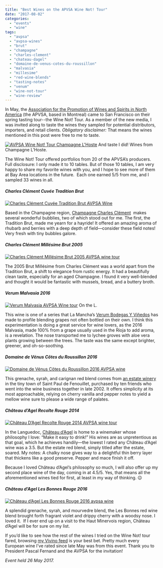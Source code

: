 ```yaml
---
title: "Best Wines on the APVSA Wine Not! Tour"
date: "2017-08-02"
categories:
  - "events"
  - "wine"
tags:
  - "avpsa"
  - "avpsa-wines"
  - "brut"
  - "champagne"
  - "charles-clement"
  - "chateau-dagel"
  - "domaine-de-venus-cotes-du-roussillon"
  - "malvasia"
  - "millesime"
  - "red-wine-blends"
  - "tasting-notes"
  - "venum"
  - "wine-not-tour"
  - "wine-review"
---
```


In May, the [Association for the Promotion of Wines and Spirits in North America](https://apvsa.ca/) (the APVSA, based in Montreal) came to San Francisco on their spring tasting tour--the Wine Not! Tour. As a member of the new media, I was invited along to taste the wines they sampled for potential distributors, importers, and retail clients. _Obligatory disclaimer:_ That means the wines mentioned in this post were free to me to taste.




<div class="caption">

[![AVPSA Wine Not! Tour Champagne L'Hoste](http://s3.amazonaws.com/thegourmez-wpmedia/2017/08/AVPSA-1-500x282.jpg)](http://s3.amazonaws.com/thegourmez-wpmedia/2017/08/AVPSA-1.jpg) And taste I did! Wines from Champagne L’Hoste.</div>


The Wine Not! Tour offered portfolios from 20 of the APVSA’s producers. Full disclosure: I only made it to 10 tables. But of those 10 tables, I am very happy to share my favorite wines with you, and I hope to see more of them at Bay Area locations in the future.  Each one earned 5/5 from me, and I sampled 33 wines in all.

##### Charles Clément Cuvée Tradition Brut

[![Charles Clément Cuvée Tradition Brut AVPSA Wine](http://s3.amazonaws.com/thegourmez-wpmedia/2017/08/AVPSA-2-353x500.jpg)](http://s3.amazonaws.com/thegourmez-wpmedia/2017/08/AVPSA-2.jpg)

Based in the Champagne region, [Champagne Charles Clément](http://www.champagne-charles-clement.fr/)  makes several wonderful bubblies, two of which stood out for me. The first, the Tradition Brut, made me yearn for a hayride! It offered an amazing aroma of rhubarb and berries with a deep depth of field—consider these field notes! Very fresh with tiny bubbles galore.

##### Charles Clément Millésime Brut 2005

[![Charles Clément Millésime Brut 2005 AVPSA wine tour](http://s3.amazonaws.com/thegourmez-wpmedia/2017/08/AVPSA-3-333x500.jpg)](http://s3.amazonaws.com/thegourmez-wpmedia/2017/08/AVPSA-3.jpg)

The 2005 Brut Millésime from Charles Clément was a world apart from the Tradition Brut, a shift to elegance from rustic energy. It had a beautifully clean taste, especially for an aged Champagne. I found it very well-blended and thought it would be fantastic with mussels, bread, and a buttery broth.

##### Verum Malvasia 2016




<div class="caption">

[![Verum Malvasia AVPSA Wine tour](http://s3.amazonaws.com/thegourmez-wpmedia/2017/08/AVPSA-6-282x500.jpg)](http://s3.amazonaws.com/thegourmez-wpmedia/2017/08/AVPSA-6.jpg) On the L.</div>


This wine is one of a series that La Mancha’s [Verum Bodegas Y Viñedos](https://www.bodegasverum.com/en/) has made to profile blending grapes not often bottled on their own. I think this experimentation is doing a great service for wine lovers, as the 2016 Malvasia, made 100% from a grape usually used in the Rioja to add aroma, is a revelation. The nose transported me to lychee groves with aloe vera plants growing between the trees. The taste was the same except brighter, greener, and oh-so-soothing.

##### Domaine de Vénus Côtes du Roussillon 2016

[![Domaine de Vénus Côtes du Roussillon 2016 AVPSA wine](http://s3.amazonaws.com/thegourmez-wpmedia/2017/08/AVPSA-7-282x500.jpg)](http://s3.amazonaws.com/thegourmez-wpmedia/2017/08/AVPSA-7.jpg)

This grenache, syrah, and carignan red blend comes from [an estate winery](http://domainedevenus.com/en/our-wines/cotes-catalanes-igp-red/) in the tiny town of Saint Paul de Fenouillet, purchased by ten friends who went into the wine business together in late 2002. It offers simplicity at its most approachable, relying on cherry vanilla and pepper notes to yield a mellow wine sure to please a wide range of palates.

##### Château d’Agel Recolte Rouge 2014

[![Château D’Agel Recolte Rouge 2014 AVPSA wine tour](http://s3.amazonaws.com/thegourmez-wpmedia/2017/08/AVPSA-5-330x500.jpg)](http://s3.amazonaws.com/thegourmez-wpmedia/2017/08/AVPSA-5.jpg)

In the Languedoc, [Château d’Agel](http://www.chateaudagel.com/) is home to a winemaker whose philosophy I love: “Make it easy to drink!” His wines are as unpretentious as that goal, which he achieves handily—the lowest I rated any Château d’Agel wine was a 3.5. But the estate red blend, simply titled after the estate, soared. My notes: A chalky nose gives way to a delightful thin berry layer that thickens like a good preserve. Pepper and mace finish it off.

Because I loved Château d’Agel’s philosophy so much, I will also offer up my second place wine of the day, coming in at 4.5/5. Yes, that means all the aforementioned wines tied for first, at least in my way of thinking. 😉

##### Château d’Agel Les Bonnes Rouge 2016

[![Château d’Agel Les Bonnes Rouge 2016 avpsa wine](http://s3.amazonaws.com/thegourmez-wpmedia/2017/08/AVPSA-4-303x500.jpg)](http://s3.amazonaws.com/thegourmez-wpmedia/2017/08/AVPSA-4.jpg)

A splendid grenache, syrah, and mourvedre blend, the Les Bonnes red wine blend brought forth fragrant violet and drippy cherry with a woodsy nose. I loved it.  If I ever end up on a visit to the Haut Minervois region, Château d’Agel will be for sure on my list.

If you’d like to see how the rest of the wines I tried on the Wine Not! tour fared, browsing [my Vivino feed](https://www.vivino.com/users/becca.gom/wines) is your best bet. Pretty much every European wine I’ve rated since late May was from this event. Thank you to President Pascal Fernand and the AVPSA for the invitation!

_Event held 26 May 2017._
